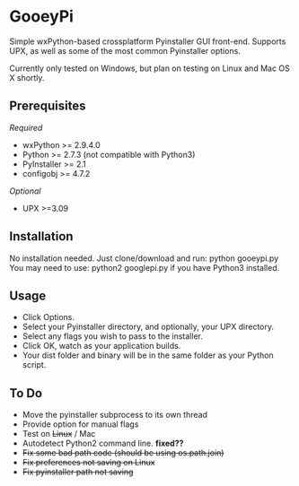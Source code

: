 GooeyPi
=======
Simple wxPython-based crossplatform Pyinstaller GUI front-end. Supports UPX, as well as some of the most common Pyinstaller options.

Currently only tested on Windows, but plan on testing on Linux and Mac OS X shortly.


Prerequisites
------------

*Required*
- wxPython >= 2.9.4.0
- Python >= 2.7.3 (not compatible with Python3)
- PyInstaller >= 2.1 
- configobj >= 4.7.2

*Optional*
- UPX >=3.09


Installation
------------
No installation needed. Just clone/download and run: python gooeypi.py
You may need to use: python2 googlepi.py if you have Python3 installed. 

Usage
-----
- Click Options.
- Select your Pyinstaller directory, and optionally, your UPX directory.
- Select any flags you wish to pass to the installer. 
- Click OK, watch as your application builds. 
- Your dist folder and binary will be in the same folder as your Python script.

To Do
-----
- Move the pyinstaller subprocess to its own thread
- Provide option for manual flags
- Test on ~~Linux~~ / Mac
- Autodetect Python2 command line. **fixed??**
- ~~Fix some bad path code (should be using os.path.join)~~
- ~~Fix preferences not saving on Linux~~
- ~~Fix pyinstaller path not saving~~

